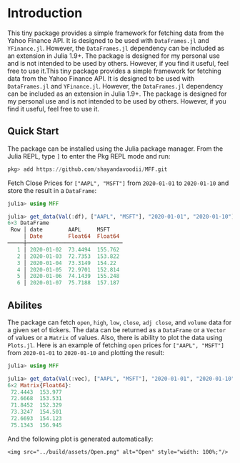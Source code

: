 # Introduction
This tiny package provides a simple framework for fetching data from the Yahoo Finance API. It is designed to be used with `DataFrames.jl` and `YFinance.jl`. However, the `DataFrames.jl` dependency can be included as an extension in Julia 1.9+. The package is designed for my personal use and is not intended to be used by others. However, if you find it useful, feel free to use it.This tiny package provides a simple framework for fetching data from the Yahoo Finance API. It is designed to be used with `DataFrames.jl` and `YFinance.jl`. However, the `DataFrames.jl` dependency can be included as an extension in Julia 1.9+. The package is designed for my personal use and is not intended to be used by others. However, if you find it useful, feel free to use it.

## Quick Start
The package can be installed using the Julia package manager. From the Julia REPL, type `]` to enter the Pkg REPL mode and run:

```julia
pkg> add https://github.com/shayandavoodii/MFF.git
```

Fetch Close Prices for `["AAPL", "MSFT"]` from `2020-01-01` to `2020-01-10` and store the result in a `DataFrame`:

```julia
julia> using MFF

julia> get_data(Val(:df), ["AAPL", "MSFT"], "2020-01-01", "2020-01-10")
6×3 DataFrame
 Row │ date        AAPL     MSFT    
     │ Date        Float64  Float64 
─────┼──────────────────────────────
   1 │ 2020-01-02  73.4494  155.762
   2 │ 2020-01-03  72.7353  153.822
   3 │ 2020-01-04  73.3149  154.22
   4 │ 2020-01-05  72.9701  152.814
   5 │ 2020-01-06  74.1439  155.248
   6 │ 2020-01-07  75.7188  157.187
```

## Abilites
The package can fetch `open`, `high`, `low`, `close`, `adj close`, and `volume` data for a given set of tickers. The data can be returned as a `DataFrame` or a `Vector` of values or a `Matrix` of values. Also, there is ability to plot the data using `Plots.jl`. Here is an example of fetching `open` prices for `["AAPL", "MSFT"]` from `2020-01-01` to `2020-01-10` and plotting the result:

```julia
julia> using MFF

julia> get_data(Val(:vec), ["AAPL", "MSFT"], "2020-01-01", "2020-01-10", prprty="open", plot=true)
6×2 Matrix{Float64}:
 72.4443  153.977
 72.6668  153.531
 71.8452  152.329
 73.3247  154.501
 72.6693  154.123
 75.1343  156.945
```
And the following plot is generated automatically:  
```@raw html
<img src="../build/assets/Open.png" alt="Open" style="width: 100%;"/>
```
